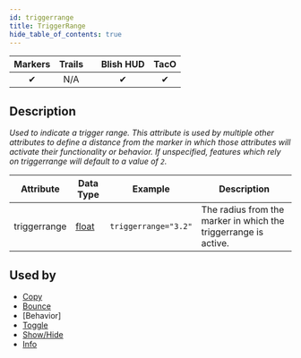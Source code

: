 ```yaml
---
id: triggerrange
title: TriggerRange
hide_table_of_contents: true
---
```


| Markers | Trails | | Blish HUD | TacO |
|-|-|-|-|-|
| <center>✔</center> | <center>N/A</center> | | <center>✔</center> | <center>✔</center> |

## Description

*Used to indicate a trigger range.  This attribute is used by multiple other attributes to define a distance from the marker in which those attributes will activate their functionality or behavior.  If unspecified, features which rely on triggerrange will default to a value of `2`.*

| Attribute | Data Type | Example | Description |
|-|-|-|-|
| triggerrange | [float](../datatypes/float) | `triggerrange="3.2"` | The radius from the marker in which the triggerrange is active. |

## Used by
- [Copy](copy)
- [Bounce](bounce)
- [Behavior]
- [Toggle](toggle)
- [Show/Hide](showhide)
- [Info](info)
